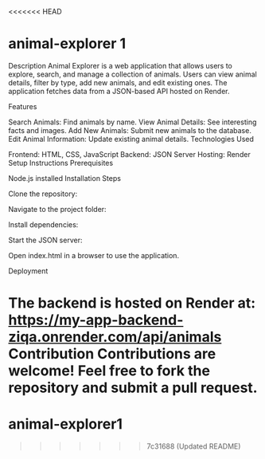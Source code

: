 <<<<<<< HEAD
# animal-explorer 1

Description Animal Explorer is a web application that allows users to explore, search, and manage a collection of animals. Users can view animal details, filter by type, add new animals, and edit existing ones. The application fetches data from a JSON-based API hosted on Render.

Features

Search Animals: Find animals by name.
View Animal Details: See interesting facts and images.
Add New Animals: Submit new animals to the database.
Edit Animal Information: Update existing animal details.
Technologies Used

Frontend: HTML, CSS, JavaScript
Backend: JSON Server
Hosting: Render
Setup Instructions Prerequisites

Node.js installed
Installation Steps

Clone the repository:

Navigate to the project folder:

Install dependencies:

Start the JSON server:

Open index.html in a browser to use the application.

Deployment

The backend is hosted on Render at: <https://my-app-backend-ziqa.onrender.com/api/animals>
Contribution Contributions are welcome! Feel free to fork the repository and submit a pull request.
=======
# animal-explorer1
>>>>>>> 7c31688 (Updated README)
